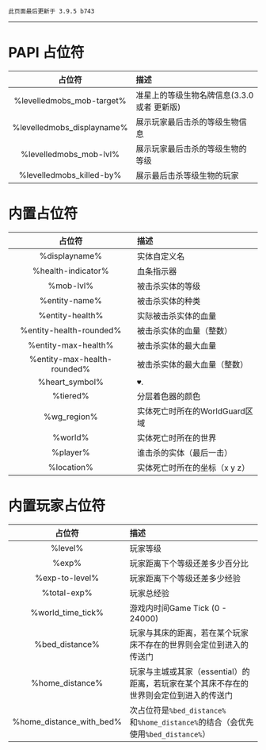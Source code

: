 ```
此页面最后更新于 3.9.5 b743
```

---

# PAPI 占位符

|           占位符           | 描述                                        |
| :------------------------: | :------------------------------------------ |
| %levelledmobs_mob-target%  | 准星上的等级生物名牌信息(3.3.0 或者 更新版) |
| %levelledmobs_displayname% | 展示玩家最后击杀的等级生物信息              |
|   %levelledmobs_mob-lvl%   | 展示玩家最后击杀的等级生物的等级            |
|  %levelledmobs_killed-by%  | 展示最后击杀等级生物的玩家                  |

# 内置占位符

|           占位符            | 描述                           |
| :-------------------------: | :----------------------------- |
|        %displayname%        | 实体自定义名                   |
|     %health-indicator%      | 血条指示器                     |
|          %mob-lvl%          | 被击杀实体的等级               |
|        %entity-name%        | 被击杀实体的种类               |
|       %entity-health%       | 实际被击杀实体的血量           |
|   %entity-health-rounded%   | 被击杀实体的血量（整数）       |
|     %entity-max-health%     | 被击杀实体的最大血量           |
| %entity-max-health-rounded% | 被击杀实体的最大血量（整数）   |
|       %heart\_symbol%       | `♥`.                           |
|          %tiered%           | 分层着色器的颜色               |
|        %wg\_region%         | 实体死亡时所在的WorldGuard区域 |
|           %world%           | 实体死亡时所在的世界           |
|          %player%           | 谁击杀的实体（最后一击）       |
|         %location%          | 实体死亡时所在的坐标（x y z）  |

# 内置玩家占位符

|          占位符          | 描述                                                         |
| :----------------------: | :----------------------------------------------------------- |
|         %level%          | 玩家等级                                                     |
|          %exp%           | 玩家距离下个等级还差多少百分比                               |
|      %exp-to-level%      | 玩家距离下个等级还差多少经验                                 |
|       %total-exp%        | 玩家总经验                                                   |
|    %world_time_tick%     | 游戏内时间Game Tick (0 - 24000)                              |
|      %bed_distance%      | 玩家与其床的距离，若在某个玩家床不存在的世界则会定位到进入的传送门 |
|     %home_distance%      | 玩家与主城或其家（essential）的距离，若玩家在某个其床不存在的世界则会定位到进入的传送门 |
| %home_distance_with_bed% | 次占位符是`%bed_distance%`和`%home_distance%`的结合（会优先使用`%bed_distance%`） |